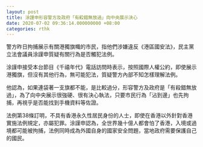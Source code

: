 ```yaml
---
layout: post
title: 涂謹申形容警方及政府「有殺錯無放過」向中央展示決心
date: 2020-07-02 09:36:14.000000000 +08:00
categories: rthk
---
```


警方昨日拘捕展示有關港獨旗幟的市民，指他們涉嫌違反《港區國安法》，民主黨立法會議員涂謹申質疑有關行為是否觸犯法例。

涂謹申接受本台節目《千禧年代》電話訪問時表示，按照國際人權公約，即使展示港獨旗，但沒有其他行為，無可能犯法，質疑警方內部不知怎樣理解法例。

他認為，如果連袋著一支旗都不能，是比較過分，形容警方及政府是「有殺錯無放過」，為了向中央展示很強硬、很有決心執法，只要市民行為「沾到邊」也先拘捕，再視乎是否能找到手機資料等佐證。

法例第38條訂明，不具有香港永久性居民身份的人士，即使在香港以外針對香港實施法例規定，亦屬犯罪。涂謹申認為，全世界幾十億人都會怕了香港，入境或過境都可能被拘捕，法例同時成為外國自身的國家安全問題，當地政府需要保護自己的國民。

